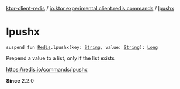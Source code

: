 [ktor-client-redis](../index.md) / [io.ktor.experimental.client.redis.commands](index.md) / [lpushx](./lpushx.md)

# lpushx

`suspend fun `[`Redis`](../io.ktor.experimental.client.redis/-redis/index.md)`.lpushx(key: `[`String`](https://kotlinlang.org/api/latest/jvm/stdlib/kotlin/-string/index.html)`, value: `[`String`](https://kotlinlang.org/api/latest/jvm/stdlib/kotlin/-string/index.html)`): `[`Long`](https://kotlinlang.org/api/latest/jvm/stdlib/kotlin/-long/index.html)

Prepend a value to a list, only if the list exists

https://redis.io/commands/lpushx

**Since**
2.2.0


